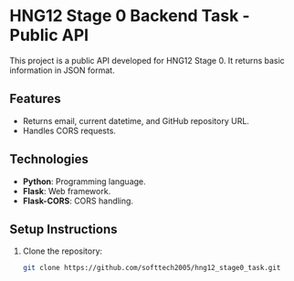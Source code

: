 # HNG12 Stage 0 Backend Task - Public API

This project is a public API developed for HNG12 Stage 0. It returns basic information in JSON format.

## Features
- Returns email, current datetime, and GitHub repository URL.
- Handles CORS requests.

## Technologies
- **Python**: Programming language.
- **Flask**: Web framework.
- **Flask-CORS**: CORS handling.

## Setup Instructions
1. Clone the repository:
   ```bash
   git clone https://github.com/softtech2005/hng12_stage0_task.git
